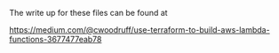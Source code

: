 The write up for these files can be found at 

https://medium.com/@cwoodruff/use-terraform-to-build-aws-lambda-functions-3677477eab78

